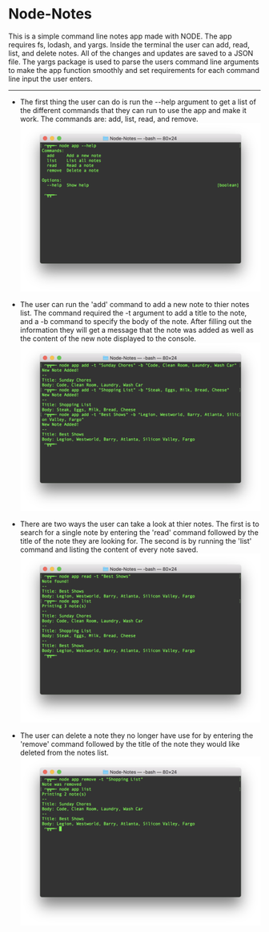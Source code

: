 # Node-Notes
This is a simple command line notes app made with NODE. The app requires fs, lodash, and yargs. Inside the terminal the user can add, read, list, and delete notes. All of the changes and updates are saved to a JSON file. The yargs package is used to parse the users command line arguments to make the app function smoothly and set requirements for each command line input the user enters. 

---

- The first thing the user can do is run the --help argument to get a list of the different commands that they can run to use the app and make it work. The commands are: add, list, read, and remove.
![USER COMMANDS](read_me/1-commands.png)

- The user can run the 'add' command to add a new note to thier notes list. The command required the -t argument to add a title to the note, and a -b command to specify the body of the note. After filling out the information they will get a message that the note was added as well as the content of the new note displayed to the console.
![ADD NOTE](read_me/2-add.png)

- There are two ways the user can take a look at thier notes. The first is to search for a single note by entering the 'read' command followed by the title of the note they are looking for. The second is by running the 'list' command and listing the content of every note saved.
![READ/LIST NOTES](read_me/3-readandlist.png)

- The user can delete a note they no longer have use for by entering the 'remove' command followed by the title of the note they would like deleted from the notes list.
![REMOVE NOTE](read_me/4-remove.png)
